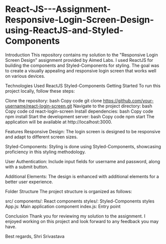 # React-JS---Assignment-Responsive-Login-Screen-Design-using-ReactJS-and-Styled-Components


Introduction
This repository contains my solution to the "Responsive Login Screen Design" assignment provided by Aimed Labs. I used ReactJS for building the components and Styled-Components for styling. The goal was to create a visually appealing and responsive login screen that works well on various devices.

Technologies Used
ReactJS
Styled-Components
Getting Started
To run this project locally, follow these steps:

Clone the repository:
bash
Copy code
git clone https://github.com/your-username/react-login-screen.git
Navigate to the project directory:
bash
Copy code
cd react-login-screen
Install dependencies:
bash
Copy code
npm install
Start the development server:
bash
Copy code
npm start
The application will be available at http://localhost:3000.

Features
Responsive Design: The login screen is designed to be responsive and adapt to different screen sizes.

Styled-Components: Styling is done using Styled-Components, showcasing proficiency in this styling methodology.

User Authentication: Include input fields for username and password, along with a submit button.

Additional Elements: The design is enhanced with additional elements for a better user experience.

Folder Structure
The project structure is organized as follows:

src/
components/: React components
styles/: Styled-Components styles
App.js: Main application component
index.js: Entry point

Conclusion
Thank you for reviewing my solution to the assignment. I enjoyed working on this project and look forward to any feedback you may have.

Best regards,
Shri Srivastava
